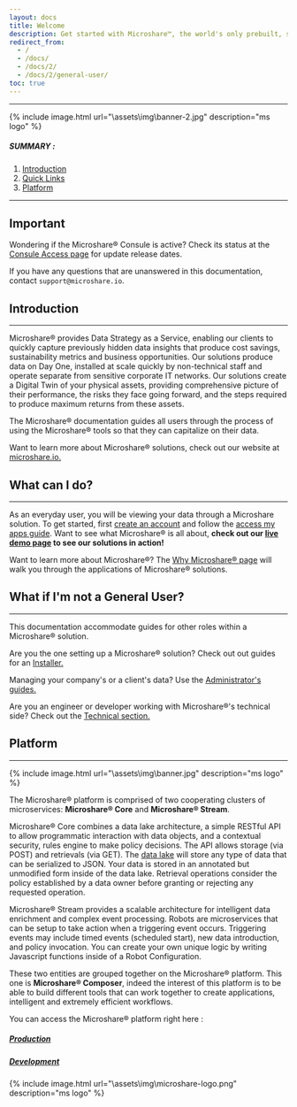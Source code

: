 ```yaml
---
layout: docs
title: Welcome
description: Get started with Microshare™, the world's only prebuilt, scalable data management and sharing solution for IoT.
redirect_from:
  - /
  - /docs/
  - /docs/2/
  - /docs/2/general-user/
toc: true
---
```


---------------------------------------

{% include image.html url="\assets\img\banner-2.jpg"  description="ms logo" %}

##### SUMMARY : 

1. [Introduction](./#introduction)
2. [Quick Links](./#quick-links)
3. [Platform](./#platform)

---------------------------------------
## Important

Wondering if the Microshare® Consule is active? Check its status at the [Consule Access page](https://www.microshare.io/management-console-access/) for update release dates.


If you have any questions that are unanswered in this documentation, contact `support@microshare.io`.


## Introduction
---------------------------------------

Microshare® provides Data Strategy as a Service, enabling our clients to quickly capture previously hidden data insights that produce cost savings, sustainability metrics and business opportunities. Our solutions produce data on Day One, installed at scale quickly by non-technical staff and operate separate from sensitive corporate IT networks. Our solutions create a Digital Twin of your physical assets, providing comprehensive picture of their performance, the risks they face going forward, and the steps required to produce maximum returns from these assets.

The Microshare® documentation guides all users through the process of using the Microshare® tools so that they can capitalize on their data. 

Want to learn more about Microshare® solutions, check out our website at [microshare.io.](https://www.microshare.io/)


## What can I do?
---------------------------------------

As an everyday user, you will be viewing your data through a Microshare solution. To get started, first [create an account](/docs/2/general-user/quick-start/create-an-account/) and follow the [access my apps guide](/docs/2/general-user/quick-start/access-my-apps/). 
Want to see what Microshare® is all about, **check out our [live demo page](/docs/2/general-user/meet-microshare/demo-live/) to see our solutions in action!**

Want to learn more about Microshare®? The [Why Microshare® page](/docs/2/general-user/meet-microshare/why-microshare/) will walk you through the applications of Microshare® solutions. 

## What if I'm not a General User?
---------------------------------------

This documentation accommodate guides for other roles within a Microshare® solution. 

Are you the one setting up a Microshare® solution? Check out out guides for an [Installer.](/docs/2/installer/quick-start/overview/) 

Managing your company's or a client's data? Use the [Administrator's guides.](/docs/2/admin/admin-management/overview/)

Are you an engineer or developer working with Microshare®'s technical side? Check out the [Technical section.](/docs/2/technical/quick-start/overview/)

## Platform
---------------------------------------
{% include image.html url="\assets\img\banner.jpg"  description="ms logo" %}

The Microshare® platform is comprised of two cooperating clusters of microservices: **Microshare® Core** and **Microshare® Stream**.

Microshare® Core combines a data lake architecture, a simple RESTful API to allow programmatic interaction with data objects, and a contextual security, rules engine to make policy decisions. 
The API allows storage (via POST) and retrievals (via GET). The [data lake](https://en.wikipedia.org/wiki/Data_lake) will store any type of data that can be serialized to JSON. Your data is stored in an annotated but unmodified form inside of the data lake. Retrieval operations consider the policy established by a data owner before granting or rejecting any requested operation.

Microshare® Stream provides a scalable architecture for intelligent data enrichment and complex event processing. 
Robots are microservices that can be setup to take action when a triggering event occurs. 
Triggering events may include timed events (scheduled start), new data introduction, and policy invocation. 
You can create your own unique logic by writing Javascript functions inside of a Robot Configuration.

These two entities are grouped together on the Microshare® platform. This one is **Microshare® Composer**, indeed the interest of this platform is to be able to build different tools that can work together to create applications, intelligent and extremely efficient workflows.

You can access the Microshare® platform right here : 

#####   [Production](https://app.microshare.io/composer)
#####   [Development](https://dapp.microshare.io/composer)



{% include image.html url="\assets\img\microshare-logo.png"  description="ms logo" %}